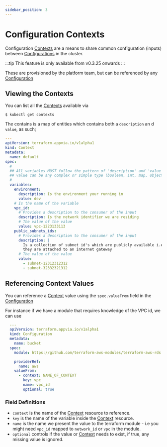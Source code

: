 ```yaml
---
sidebar_position: 3
---
```


# Configuration Contexts

Configuration [Contexts](../reference/contexts.terraform.appvia.io.md) are a means to share common configuration (inputs) between [Configurations](../reference/configurations.terraform.appvia.io.md) in the cluster.

:::tip
This feature is only available from v0.3.25 onwards
:::

These are provisioned by the platform team, but can be referenced by any [Configuration](../reference/configurations.terraform.appvia.io.md)

## Viewing the Contexts

You can list all the [Contexts](../reference/contexts.terraform.appvia.io.md) available via

```shell
$ kubectl get contexts
```

The contains is a map of entities which contains both a `description` an d `value`, as such;

```yaml
---
apiVersion: terraform.appvia.io/v1alpha1
kind: Context
metadata:
  name: default
spec:
  #
  ## All variables MUST follow the pattern of 'description' and 'value'. The
  ## value can be any complex or simple type (boolean, int, map, object etc)
  #
  variables:
    environment:
      description: Is the environment your running in
      value: dev
    # Is the name of the variable
    vpc_id:
      # Provides a description to the consumer of the input
      description: Is the network identifier we are residing
      # The value of the value
      value: vpc-1223133113
    public_subnets_ids:
      # Provides a description to the consumer of the input
      description: |
        Is a collection of subnet id's which are publicly available i.e.
        they are attached to an internet gateway
      # The value of the value
      value:
        - subnet-12312312312
        - subnet-32332321312
```

## Referencing Context Values

You can reference a [Context](../reference/contexts.terraform.appvia.io.md) value using the `spec.valueFrom` field in the [Configuration](../reference/configurations.terraform.appvia.io.md)

For instance if we have a module that requires knowledge of the VPC id, we can use

```yaml
  ---
  apiVersion: terraform.appvia.io/v1alpha1
  kind: Configuration
  metadata:
    name: bucket
  spec:
    module: https://github.com/terraform-aws-modules/terraform-aws-rds

    providerRef:
      name: aws
    valueFrom:
      - context: NAME_OF_CONTEXT
        key: vpc
        name: vpc_id
        optional: true
```

### Field Definitions

* `context` is the name of the [Context](../reference/contexts.terraform.appvia.io.md) resource to reference.
* `key` is the name of the variable inside the [Context](../reference/contexts.terraform.appvia.io.md) resource.
* `name` is the name we present the value to the terraform module - i.e you might need `vpc_id` mapped to `network_id` or `vpc` in the module.
* `optional` controls if the value or [Context](../reference/contexts.terraform.appvia.io.md) needs to exist, if true, any missing value is ignored.


